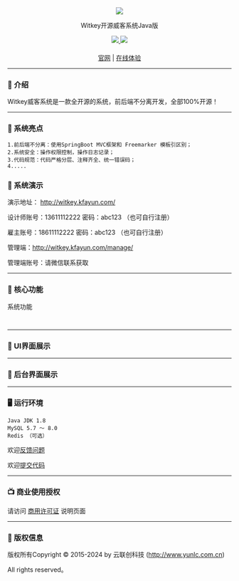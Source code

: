 
<div align="center" >
   <img src="http://witkey.kfayun.com/lib/images/logo.png" />
</div>

<div align="center">

Witkey开源威客系统Java版

</div>

<div align="center" >
    <a href="http://www.yunlc.com.cn/product/witkey">
        <img src="https://img.shields.io/badge/Licence-AGPL 3.0-green.svg?style=flat" />
    </a>
    <a href="http://www.yunlc.com.cn/product/witkey">
        <img src="https://img.shields.io/badge/Community-1.0-blue.svg" />
    </a>
</div>

#### 

<div align="center">

[官网](http://www.yunlc.com.cn/product/witkey) |
[在线体验](http://witkey.kfayun.com/) 

</div>



---

### 📝 介绍
Witkey威客系统是一款全开源的系统，前后端不分离开发，全部100%开源！

---

### 🫧 系统亮点
~~~
1.前后端不分离：使用SpringBoot MVC框架和 Freemarker 模板引区别；
2.系统安全：操作权限控制，操作日志记录；
3.代码规范：代码严格分层、注释齐全、统一错误码；
4.....
~~~

###  📱 系统演示

演示地址： http://witkey.kfayun.com/

设计师账号：13611112222 密码：abc123 （也可自行注册）

雇主账号：18611112222 密码：abc123 （也可自行注册）

管理端：http://witkey.kfayun.com/manage/

管理端账号：请微信联系获取



---

###  📲 核心功能
系统功能
~~~


~~~


---

###  📖 UI界面展示





---

###  📖 后台界面展示





---

### 🖥 运行环境

```
Java JDK 1.8
MySQL 5.7 ～ 8.0
Redis （可选）
```


欢迎<a href="https://gitee.com/yunlc2015/witkey/issues" target="_blank">反馈问题</a>

欢迎<a href="https://gitee.com/yunlc2015/witkey/pulls" target="_blank">提交代码</a>


---
###  📺 商业使用授权

请访问 <a href="http://www.yunlc.com.cn/product/witkey/pricing" target="_blank">商用许可证</a> 说明页面

---
###  💾 版权信息

版权所有Copyright © 2015-2024 by 云联创科技 (http://www.yunlc.com.cn)

All rights reserved。


